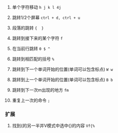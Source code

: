1. 单个字符移动 `h j k l 4j`

2. 跳转1/2个屏幕 `ctrl + d, ctrl + u`

3. 段落的跳转 `{  }`

4. 跳转到接下来的某个字符 `f`

5. 在当前行跳转 `0 $ ^`

6. 跳转到相匹配的括号 `%`

7. 跳转到下一个单词开始的位置(单词可以包含标点) `W w`

8. 跳转到上一个单词开始的位置(单词可以包含标点) `B b`

9. 跳转到下一次m出现的地方 `fm`

10. 重复上一次的命令 `;`

### 扩展
1. 找到{的另一半并V模式中选中{}的内容 `Vf{%`


